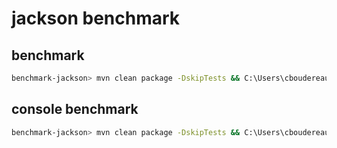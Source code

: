 # jackson benchmark

## benchmark
```bash
benchmark-jackson> mvn clean package -DskipTests && C:\Users\cboudereau\jdk-21\bin\java.exe -cp .\target\uber-benchmark-jackson-0.0.1-SNAPSHOT.jar com.jsonbench.Main -prof jfr -f 1 -bm AverageTime -tu ms
```

## console benchmark
```bash
benchmark-jackson> mvn clean package -DskipTests && C:\Users\cboudereau\jdk-21\bin\java.exe -cp .\target\uber-benchmark-jackson-0.0.1-SNAPSHOT.jar com.jsonbench.Main --console --times 10
```

